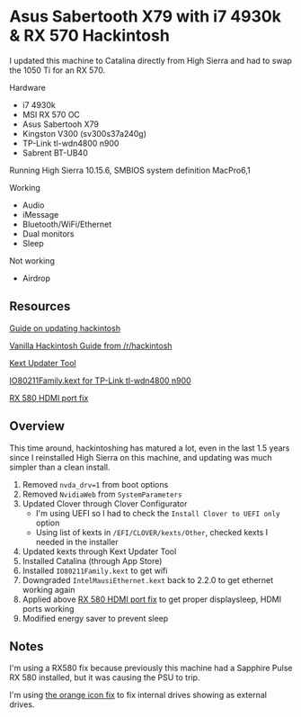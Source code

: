 # Asus Sabertooth X79 with i7 4930k & RX 570 Hackintosh

I updated this machine to Catalina directly from High Sierra and had to swap the 1050 Ti for an RX 570.

Hardware
* i7 4930k
* MSI RX 570 OC
* Asus Sabertooh X79
* Kingston V300 (sv300s37a240g)
* TP-Link tl-wdn4800 n900
* Sabrent BT-UB40

Running High Sierra 10.15.6, SMBIOS system definition MacPro6,1

Working
* Audio
* iMessage
* Bluetooth/WiFi/Ethernet
* Dual monitors
* Sleep

Not working
* Airdrop

## Resources
[Guide on updating hackintosh](https://davejansen.com/keeping-your-hackintosh-up-to-date/)

[Vanilla Hackintosh Guide from /r/hackintosh](https://hackintosh.gitbook.io/-r-hackintosh-vanilla-desktop-guide/)

[Kext Updater Tool](https://bitbucket.org/profdrluigi/kextupdater/downloads/)

[IO80211Family.kext for TP-Link tl-wdn4800 n900](https://www.tonymacx86.com/threads/solved-my-wifi-tl-wdn4800-n900-not-working-after-install-mojave.257115/)

[RX 580 HDMI port fix](https://www.tonymacx86.com/threads/solved-sapphire-rx-580-nitro-se-black-screen-on-hdmi-and-dvi.267078/page-4#post-1906898)


## Overview
This time around, hackintoshing has matured a lot, even in the last 1.5 years since I reinstalled High Sierra on this machine, and updating was much simpler than a clean install.

1. Removed `nvda_drv=1` from boot options
1. Removed `NvidiaWeb` from `SystemParameters`
1. Updated Clover through Clover Configurator
   * I'm using UEFI so I had to check the `Install Clover to UEFI only` option
   * Using list of kexts in `/EFI/CLOVER/kexts/Other`, checked kexts I needed in the installer
1. Updated kexts through Kext Updater Tool
1. Installed Catalina (through App Store)
1. Installed `IO80211Family.kext` to get wifi
1. Downgraded `IntelMausiEthernet.kext` back to 2.2.0 to get ethernet working again
1. Applied above  [RX 580 HDMI port fix](https://www.tonymacx86.com/threads/solved-sapphire-rx-580-nitro-se-black-screen-on-hdmi-and-dvi.267078/page-4#post-1906898) to get proper displaysleep, HDMI ports working
1. Modified energy saver to prevent sleep

## Notes
I'm using a RX580 fix because previously this machine had a Sapphire Pulse RX 580 installed, but it was causing the PSU to trip.

I'm using [the orange icon fix](https://www.tonymacx86.com/threads/small-question-yellow-disk-image-icons-at-desktop.174907/post-1119847) to fix internal drives showing as external drives.
